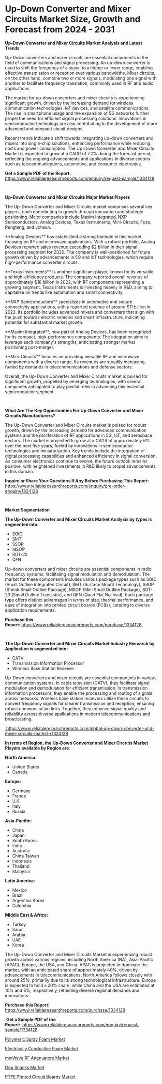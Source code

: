 <p><h1>Up-Down Converter and Mixer Circuits Market Size, Growth and Forecast from 2024 - 2031</h1></p><p><strong>Up-Down Converter and Mixer Circuits Market Analysis and Latest Trends</strong></p>
<p><p>Up-Down converters and mixer circuits are essential components in the field of communications and signal processing. An up-down converter is used to shift the frequency of a signal to a higher or lower range, enabling effective transmission or reception over various bandwidths. Mixer circuits, on the other hand, combine two or more signals, modulating one signal with another to facilitate frequency translation, commonly used in RF and audio applications.</p><p>The market for up-down converters and mixer circuits is experiencing significant growth, driven by the increasing demand for wireless communication technologies, IoT devices, and satellite communications. The rise in smartphone usage and the expansion of 5G networks further propel the need for efficient signal processing solutions. Innovations in semiconductor technology are also contributing to the development of more advanced and compact circuit designs.</p><p>Recent trends indicate a shift towards integrating up-down converters and mixers into single-chip solutions, enhancing performance while reducing costs and power consumption. The Up-Down Converter and Mixer Circuits Market is expected to grow at a CAGR of 7.2% during the forecast period, reflecting the ongoing advancements and applications in diverse sectors such as telecommunications, automotive, and consumer electronics.</p></p>
<p><strong>Get a Sample PDF of the Report:&nbsp;</strong> <a href="https://www.reliableresearchreports.com/enquiry/request-sample/1334128?utm_campaign=36&utm_medium=2&utm_source=Github&utm_content=ia&utm_term=01102024&utm_id=up-down-converter-and-mixer-circuits">https://www.reliableresearchreports.com/enquiry/request-sample/1334128</a></p>
<p>&nbsp;</p>
<p><strong>Up-Down Converter and Mixer Circuits Major Market Players</strong></p>
<p><p>The Up-Down Converter and Mixer Circuits market comprises several key players, each contributing to growth through innovation and strategic positioning. Major companies include Maxim Integrated, NXP Semiconductors, Analog Devices, Texas Instruments, Mini-Circuits, Fuze, Pengteng, and Johsun.</p><p>**Analog Devices** has established a strong foothold in this market, focusing on RF and microwave applications. With a robust portfolio, Analog Devices reported sales revenue exceeding $2 billion in their signal processing segment for 2022. The company is well-positioned for future growth driven by advancements in 5G and IoT technologies, which require high-performance converter circuits.</p><p>**Texas Instruments** is another significant player, known for its versatile and high-efficiency products. The company reported overall revenue of approximately $18 billion in 2022, with RF components representing a growing segment. Texas Instruments is investing heavily in R&D, aiming to capitalize on trends like automation and smart connectivity.</p><p>**NXP Semiconductors** specializes in automotive and secure connectivity applications, with a reported revenue of around $11 billion in 2022. Its portfolio includes advanced mixers and converters that align with the push towards electric vehicles and smart infrastructure, indicating potential for substantial market growth.</p><p>**Maxim Integrated**, now part of Analog Devices, has been recognized for its compact, high-performance components. The integration aims to leverage each company's strengths, anticipating stronger market positioning post-merger.</p><p>**Mini-Circuits** focuses on providing versatile RF and microwave components with a diverse range. Its revenues are steadily increasing, fueled by demands in telecommunications and defense sectors.</p><p>Overall, the Up-Down Converter and Mixer Circuits market is poised for significant growth, propelled by emerging technologies, with several companies anticipated to play pivotal roles in advancing this essential semiconductor segment.</p></p>
<p>&nbsp;</p>
<p><strong>What Are The Key Opportunities For Up-Down Converter and Mixer Circuits Manufacturers?</strong></p>
<p><p>The Up-Down Converter and Mixer Circuits market is poised for robust growth, driven by the increasing demand for advanced communication systems and the proliferation of RF applications in 5G, IoT, and aerospace sectors. The market is projected to grow at a CAGR of approximately 6% over the next five years, fueled by innovations in semiconductor technologies and miniaturization. Key trends include the integration of digital processing capabilities and enhanced efficiency in signal conversion. As consumer electronics continue to evolve, the future outlook remains positive, with heightened investments in R&D likely to propel advancements in this domain.</p></p>
<p><strong>Inquire or Share Your Questions If Any Before Purchasing This Report:</strong> <a href="https://www.reliableresearchreports.com/enquiry/pre-order-enquiry/1334128?utm_campaign=36&utm_medium=2&utm_source=Github&utm_content=ia&utm_term=01102024&utm_id=up-down-converter-and-mixer-circuits">https://www.reliableresearchreports.com/enquiry/pre-order-enquiry/1334128</a></p>
<p>&nbsp;</p>
<p><strong>Market Segmentation</strong></p>
<p><strong>The Up-Down Converter and Mixer Circuits Market Analysis by types is segmented into:</strong></p>
<p><ul><li>SOIC</li><li>SMT</li><li>SSOP</li><li>MSOP</li><li>SOT-23</li><li>QFN</li></ul></p>
<p><p>Up-down converters and mixer circuits are essential components in radio frequency systems, facilitating signal modulation and demodulation. The market for these components includes various package types such as SOIC (Small Outline Integrated Circuit), SMT (Surface Mount Technology), SSOP (Shrink Small Outline Package), MSOP (Mini Small Outline Package), SOT-23 (Small Outline Transistor), and QFN (Quad Flat No-lead). Each package type offers distinct advantages in terms of size, thermal performance, and ease of integration into printed circuit boards (PCBs), catering to diverse application requirements.</p></p>
<p><strong>Purchase this Report:&nbsp;</strong><a href="https://www.reliableresearchreports.com/purchase/1334128?utm_campaign=36&utm_medium=2&utm_source=Github&utm_content=ia&utm_term=01102024&utm_id=up-down-converter-and-mixer-circuits">https://www.reliableresearchreports.com/purchase/1334128</a></p>
<p>&nbsp;</p>
<p><strong>The Up-Down Converter and Mixer Circuits Market Industry Research by Application is segmented into:</strong></p>
<p><ul><li>CATV</li><li>Transmission Information Processor</li><li>Wireless Base Station Receiver</li></ul></p>
<p><p>Up-Down converters and mixer circuits are essential components in various communication systems. In cable television (CATV), they facilitate signal modulation and demodulation for efficient transmission. In transmission information processors, they enable the processing and routing of signals across networks. Wireless base station receivers utilize these circuits to convert frequency signals for clearer transmission and reception, ensuring robust communication links. Together, they enhance signal quality and reliability across diverse applications in modern telecommunications and broadcasting.</p></p>
<p><a href="https://www.reliableresearchreports.com/global-up-down-converter-and-mixer-circuits-market-r1334128?utm_campaign=36&utm_medium=2&utm_source=Github&utm_content=ia&utm_term=01102024&utm_id=up-down-converter-and-mixer-circuits">&nbsp;https://www.reliableresearchreports.com/global-up-down-converter-and-mixer-circuits-market-r1334128</a></p>
<p><strong>In terms of Region, the Up-Down Converter and Mixer Circuits Market Players available by Region are:</strong></p>
<p>
    <p> <strong> North America: </strong>
        <ul>
            <li>United States</li>
            <li>Canada</li>
        </ul>
        </p> 
    <p> <strong> Europe: </strong>
        <ul>
            <li>Germany</li>
            <li>France</li>
            <li>U.K.</li>
            <li>Italy</li>
            <li>Russia</li>
        </ul>
        </p> 
    <p> <strong> Asia-Pacific: </strong>
        <ul>
            <li>China</li>
            <li>Japan</li>
            <li>South Korea</li>
            <li>India</li>
            <li>Australia</li>
            <li>China Taiwan</li>
            <li>Indonesia</li>
            <li>Thailand</li>
            <li>Malaysia</li>
        </ul>
        </p> 
    <p> <strong> Latin America: </strong>
        <ul>
            <li>Mexico</li>
            <li>Brazil</li>
            <li>Argentina Korea</li>
            <li>Colombia</li>
        </ul>
        </p> 
    <p> <strong> Middle East & Africa: </strong>
        <ul>
            <li>Turkey</li>
            <li>Saudi</li>
            <li>Arabia</li>
            <li>UAE</li>
            <li>Korea</li>
        </ul>
    </p>
    </p>
<p><p>The Up-Down Converter and Mixer Circuits Market is experiencing robust growth across various regions, including North America (NA), Asia-Pacific (APAC), Europe, the USA, and China. APAC is projected to dominate the market, with an anticipated share of approximately 40%, driven by advancements in telecommunications. North America follows closely with around 25%, primarily due to its strong technological infrastructure. Europe is expected to hold a 20% share, while China and the USA are estimated at 10% and 5%, respectively, reflecting diverse regional demands and innovations.</p></p>
<p><strong>Purchase this Report: </strong><a href="https://www.reliableresearchreports.com/purchase/1334128?utm_campaign=36&utm_medium=2&utm_source=Github&utm_content=ia&utm_term=01102024&utm_id=up-down-converter-and-mixer-circuits">https://www.reliableresearchreports.com/purchase/1334128</a></p>
<p>&nbsp;<strong>Get a Sample PDF of the Report:&nbsp;&nbsp;</strong><a href="https://www.reliableresearchreports.com/enquiry/request-sample/1334128?utm_campaign=36&utm_medium=2&utm_source=Github&utm_content=ia&utm_term=01102024&utm_id=up-down-converter-and-mixer-circuits">https://www.reliableresearchreports.com/enquiry/request-sample/1334128</a></p>
<p><strong></strong></p>
<p><p><a href="https://github.com/AngelaWalsh696/Market-Research-Report-List-1/blob/main/polymeric-spray-foam-market.md?utm_campaign=36&utm_medium=2&utm_source=Github&utm_content=ia&utm_term=01102024&utm_id=up-down-converter-and-mixer-circuits">Polymeric Spray Foam Market</a></p><p><a href="https://github.com/SanjidaKhan901/Market-Research-Report-List-1/blob/main/electrically-conductive-foam-market.md?utm_campaign=36&utm_medium=2&utm_source=Github&utm_content=ia&utm_term=01102024&utm_id=up-down-converter-and-mixer-circuits">Electrically Conductive Foam Market</a></p><p><a href="https://issuu.com/reportprime-2/docs/mmwave-rf-attenuators-market-size-2_6746a123f82582?utm_campaign=36&utm_medium=2&utm_source=Github&utm_content=ia&utm_term=01102024&utm_id=up-down-converter-and-mixer-circuits">mmWave RF Attenuators Market</a></p><p><a href="https://www.linkedin.com/pulse/dog-snacks-market2024-2031-industry-insights-investment-opportunities-jfmec?utm_campaign=36&utm_medium=2&utm_source=Github&utm_content=ia&utm_term=01102024&utm_id=up-down-converter-and-mixer-circuits">Dog Snacks Market</a></p><p><a href="https://issuu.com/reportprime-2/docs/ptfe-printed-circuit-boards-market-_6718018d61842c?utm_campaign=36&utm_medium=2&utm_source=Github&utm_content=ia&utm_term=01102024&utm_id=up-down-converter-and-mixer-circuits">PTFE Printed Circuit Boards Market</a></p></p>